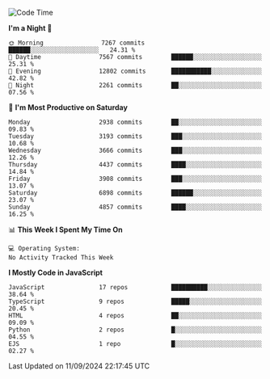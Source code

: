 <!--START_SECTION:waka-->
![Code Time](http://img.shields.io/badge/Code%20Time-3%2C337%20hrs%2038%20mins-blue)

**I'm a Night 🦉** 

```text
🌞 Morning                7267 commits        ██████░░░░░░░░░░░░░░░░░░░   24.31 % 
🌆 Daytime                7567 commits        ██████░░░░░░░░░░░░░░░░░░░   25.31 % 
🌃 Evening                12802 commits       ███████████░░░░░░░░░░░░░░   42.82 % 
🌙 Night                  2261 commits        ██░░░░░░░░░░░░░░░░░░░░░░░   07.56 % 
```
📅 **I'm Most Productive on Saturday** 

```text
Monday                   2938 commits        ██░░░░░░░░░░░░░░░░░░░░░░░   09.83 % 
Tuesday                  3193 commits        ███░░░░░░░░░░░░░░░░░░░░░░   10.68 % 
Wednesday                3666 commits        ███░░░░░░░░░░░░░░░░░░░░░░   12.26 % 
Thursday                 4437 commits        ████░░░░░░░░░░░░░░░░░░░░░   14.84 % 
Friday                   3908 commits        ███░░░░░░░░░░░░░░░░░░░░░░   13.07 % 
Saturday                 6898 commits        ██████░░░░░░░░░░░░░░░░░░░   23.07 % 
Sunday                   4857 commits        ████░░░░░░░░░░░░░░░░░░░░░   16.25 % 
```


📊 **This Week I Spent My Time On** 

```text
💻 Operating System: 
No Activity Tracked This Week
```

**I Mostly Code in JavaScript** 

```text
JavaScript               17 repos            ██████████░░░░░░░░░░░░░░░   38.64 % 
TypeScript               9 repos             █████░░░░░░░░░░░░░░░░░░░░   20.45 % 
HTML                     4 repos             ██░░░░░░░░░░░░░░░░░░░░░░░   09.09 % 
Python                   2 repos             █░░░░░░░░░░░░░░░░░░░░░░░░   04.55 % 
EJS                      1 repo              █░░░░░░░░░░░░░░░░░░░░░░░░   02.27 % 
```




 Last Updated on 11/09/2024 22:17:45 UTC
<!--END_SECTION:waka-->

<!--
**likaiqiang/likaiqiang** is a ✨ _special_ ✨ repository because its `README.md` (this file) appears on your GitHub profile.

Here are some ideas to get you started:

- 🔭 I’m currently working on ...
- 🌱 I’m currently learning ...
- 👯 I’m looking to collaborate on ...
- 🤔 I’m looking for help with ...
- 💬 Ask me about ...
- 📫 How to reach me: ...
- 😄 Pronouns: ...
- ⚡ Fun fact: ...
-->
